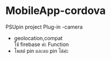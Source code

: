 # MobileApp-cordova

PSUpin project 
Plug-in 
 -camera
 - geolocation,compat  
 ใช้ firebase ค่ะ 
 Function 
 - โพสต์ pin และลบ pin ได้ค่ะ
